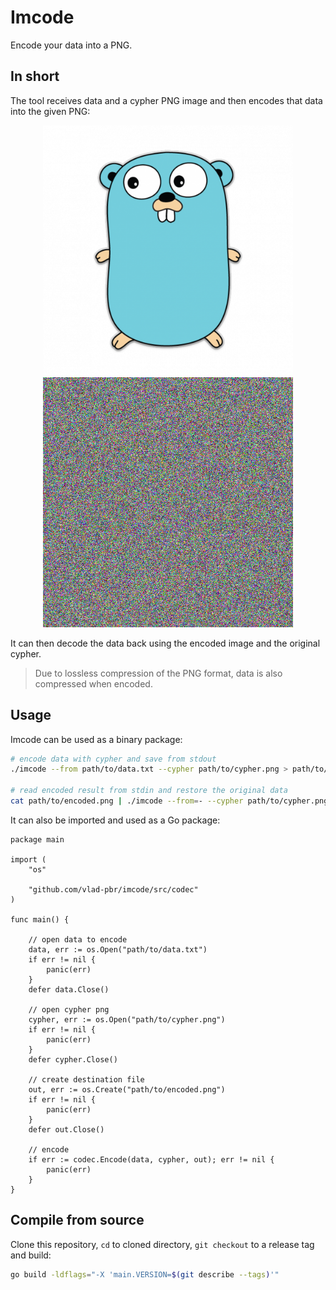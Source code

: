 # Imcode

Encode your data into a PNG.

## In short

The tool receives data and a cypher PNG image and then encodes that data into the given PNG:

<p align="center">
  <img width="400" height="400" src="doc/cypher.png">
  <img width="400" height="400" src="doc/result.png">
</p>

It can then decode the data back using the encoded image and the original cypher.

> Due to lossless compression of the PNG format, data is also compressed when encoded.

## Usage

Imcode can be used as a binary package:

``` bash
# encode data with cypher and save from stdout
./imcode --from path/to/data.txt --cypher path/to/cypher.png > path/to/encoded.png

# read encoded result from stdin and restore the original data
cat path/to/encoded.png | ./imcode --from=- --cypher path/to/cypher.png --to path/to/result.txt --decode
```

It can also be imported and used as a Go package:

``` golang
package main

import (
	"os"

	"github.com/vlad-pbr/imcode/src/codec"
)

func main() {

	// open data to encode
	data, err := os.Open("path/to/data.txt")
	if err != nil {
		panic(err)
	}
	defer data.Close()

	// open cypher png
	cypher, err := os.Open("path/to/cypher.png")
	if err != nil {
		panic(err)
	}
	defer cypher.Close()

	// create destination file
	out, err := os.Create("path/to/encoded.png")
	if err != nil {
		panic(err)
	}
	defer out.Close()

	// encode
	if err := codec.Encode(data, cypher, out); err != nil {
		panic(err)
	}
}
```

## Compile from source

Clone this repository, `cd` to cloned directory, `git checkout` to a release tag and build:

``` bash
go build -ldflags="-X 'main.VERSION=$(git describe --tags)'"
```